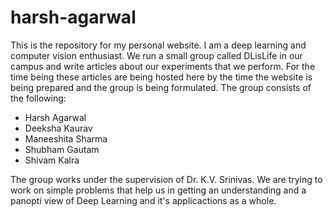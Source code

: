 # harsh-agarwal

This is the repository for my personal website. I am a deep learning and computer vision enthusiast. We run a small group called DLisLife in our campus and write articles about our experiments that we perform. For the time being these articles are being hosted here by the time the website is being prepared and the group is being formulated. The group consists of the following: 

- Harsh Agarwal 
- Deeksha Kaurav 
- Maneeshita Sharma 
- Shubham Gautam 
- Shivam Kalra 

The group works under the supervision of Dr. K.V. Srinivas. We are trying to work on simple problems that help us in getting an understanding and a panopti view of Deep Learning and it's applicactions as a whole. 
